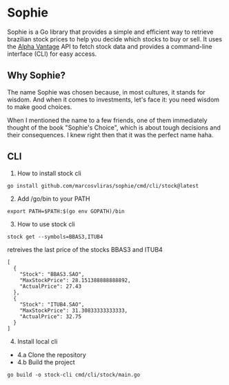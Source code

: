 # Sophie

Sophie is a Go library that provides a simple and efficient way to retrieve brazilian stock prices to help you decide which stocks to buy or sell. It uses the [Alpha Vantage](https://www.alphavantage.co/) API to fetch stock data and provides a command-line interface (CLI) for easy access.

## Why Sophie?

The name Sophie was chosen because, in most cultures, it stands for wisdom. And when it comes to investments, let's face it: you need wisdom to make good choices.

When I mentioned the name to a few friends, one of them immediately thought of the book "Sophie's Choice", which is about tough decisions and their consequences. I knew right then that it was the perfect name haha.

## CLI

1. How to install stock cli
```
go install github.com/marcosvliras/sophie/cmd/cli/stock@latest
```

2. Add /go/bin to your PATH
```
export PATH=$PATH:$(go env GOPATH)/bin
```

3. How to use stock cli
```
stock get --symbols=BBAS3,ITUB4
```
retreives the last price of the stocks BBAS3 and ITUB4

```
[
  {
    "Stock": "BBAS3.SAO",
    "MaxStockPrice": 28.151388888888892,
    "ActualPrice": 27.43
  },
  {
    "Stock": "ITUB4.SAO",
    "MaxStockPrice": 31.30833333333333,
    "ActualPrice": 32.75
  }
]
```

4. Install local cli
- 4.a Clone the repository
- 4.b Build the project
```
go build -o stock-cli cmd/cli/stock/main.go
```

